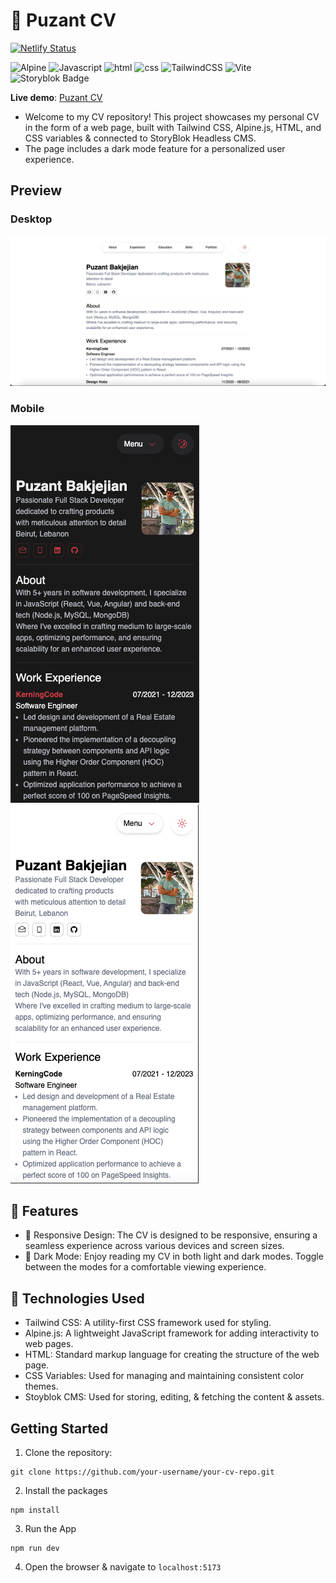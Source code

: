 # 💼 Puzant CV

[![Netlify Status](https://api.netlify.com/api/v1/badges/9c56431e-e549-4330-9574-e0e4df76f57d/deploy-status)](https://app.netlify.com/sites/puzant-cv/deploys)

![Alpine](https://img.shields.io/badge/Alpine%20JS-8BC0D0?style=flat&logo=alpinedotjs&logoColor=black)
![Javascript](https://img.shields.io/badge/JavaScript-323330?style=flat&logo=javascript&logoColor=F7DF1E)
![html](https://img.shields.io/badge/HTML5-E34F26?style=flat&logo=html5&logoColor=white)
![css](https://img.shields.io/badge/CSS3-1572B6?style=flat&logo=css3&logoColor=white)
![TailwindCSS](https://img.shields.io/badge/tailwindcss-%2338B2AC.svg?style=flat&logo=tailwind-css&logoColor=white)
![Vite](https://img.shields.io/badge/vite-%23646CFF.svg?style=flat&logo=vite&logoColor=white)
![Storyblok Badge](https://img.shields.io/badge/Storyblok-09B3AF?logo=storyblok&logoColor=fff&style=flat)

**Live demo**: [Puzant CV](http://puzant-cv.netlify.app/)

- Welcome to my CV repository! This project showcases my personal CV in the form of a web page, built with Tailwind CSS, Alpine.js, HTML, and CSS variables & connected to StoryBlok Headless CMS. 
- The page includes a dark mode feature for a personalized user experience.


## Preview
### Desktop
![app-screenshot](./public/project-screenshot-1.png)

### Mobile
![app-screenshot](./public/app-screenshot-2.png)
![app-screenshot-2](./public/app-screenshot-3.png)  

## 🚀 Features 
- 📱 Responsive Design: The CV is designed to be responsive, ensuring a seamless experience across various devices and screen sizes.
- 🌙 Dark Mode: Enjoy reading my CV in both light and dark modes. Toggle between the modes for a comfortable viewing experience.

## 🤖 Technologies Used 
- Tailwind CSS: A utility-first CSS framework used for styling.
- Alpine.js: A lightweight JavaScript framework for adding interactivity to web pages.
- HTML: Standard markup language for creating the structure of the web page.
- CSS Variables: Used for managing and maintaining consistent color themes.
- Stoyblok CMS: Used for storing, editing, & fetching the content & assets.

## Getting Started
1. Clone the repository:
```
git clone https://github.com/your-username/your-cv-repo.git
```
2. Install the packages
```
npm install
```
3. Run the App
```
npm run dev
```
4. Open the browser & navigate to `localhost:5173`
